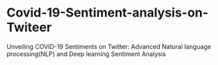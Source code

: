 # Covid-19-Sentiment-analysis-on-Twiteer
Unveiling COVID-19 Sentiments on Twitter: Advanced Natural language processing(NLP) and Deep learning Sentiment Analysis
